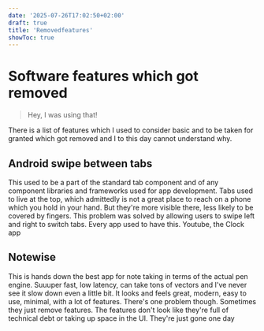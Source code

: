 ```yaml
---
date: '2025-07-26T17:02:50+02:00'
draft: true
title: 'Removedfeatures'
showToc: true
---
```


# Software features which got removed

> Hey, I was using that!

There is a list of features which I used to consider basic and to be taken for
granted which got removed and I to this day cannot understand why. 

## Android swipe between tabs

This used to be a part of the standard tab component and of any component
libraries and frameworks used for app development. 
Tabs used to live at the top, which admittedly is not a great place to reach on
a phone which you hold in your hand. But they're more visible there, less likely
to be covered by fingers. 
This problem was solved by allowing users to swipe left and right to switch
tabs. Every app used to have this. Youtube, the Clock app

## Notewise

This is hands down the best app for note taking in terms of the actual pen
engine. Suuuper fast, low latency, can take tons of vectors and I've never see
it slow down even a little bit. It looks and feels great, modern, easy to use,
minimal, with a lot of features. There's one problem though. Sometimes they just
remove features. The features don't look like they're full of technical debt or
taking up space in the UI. They're just gone one day

